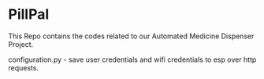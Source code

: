 # PillPal
 This Repo contains the codes related to our Automated Medicine Dispenser Project.

 configuration.py - save user credentials and wifi credentials to esp over http requests.
